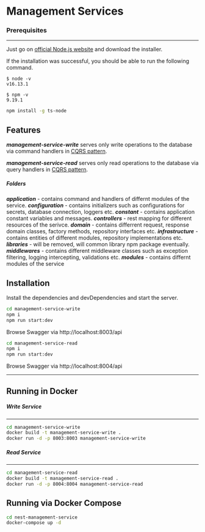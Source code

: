 # Management Services

### Prerequisites

---

  Just go on [official Node.js website](https://nodejs.org/) and download the installer.

If the installation was successful, you should be able to run the following command.

    $ node -v
    v16.13.1

    $ npm -v
    9.19.1
```sh
npm install -g ts-node
```

## Features

***management-service-write*** serves only write operations to the database via command handlers in [CQRS pattern](https://docs.nestjs.com/recipes/cqrs).

***management-service-read*** serves only read operations to the database via query handlers in [CQRS pattern](https://docs.nestjs.com/recipes/cqrs).

##### Folders
***application***     - contains command and handlers of differnt modules of the service.
***configuration***   - contains initializers such as configurations for secrets, database connection, loggers etc.
***constant***        - contains application constant variables and messages.
***controllers***     - rest mapping for different resources of the serivce.
***domain***          - contains differrent request, response domain classes, factory methods, repository interfaces etc.
***infrastructure***  - contains entities of different modules, repository implementations etc.
***libraries***       - will be removed, will common library npm package eventually.
***middlewares***     - contains different middleware classes such as exception filtering, logging intercepting, validations etc.
***modules***         - contains differnt modules of the service


## Installation

Install the dependencies and devDependencies and start the server.

```sh
cd management-service-write
npm i
npm run start:dev
```
Browse Swagger via http://localhost:8003/api
```sh
cd management-service-read
npm i
npm run start:dev
```
Browse Swagger via http://localhost:8004/api

---
## Running in Docker

#####  Write Service
---
```sh
cd management-service-write
docker build -t management-service-write .
docker run -d -p 8003:8003 management-service-write
```

##### Read Service
---
```sh
cd management-service-read
docker build -t management-service-read .
docker run -d -p 8004:8004 management-service-read
```

## Running via Docker Compose

```sh
cd nest-management-service
docker-compose up -d
```